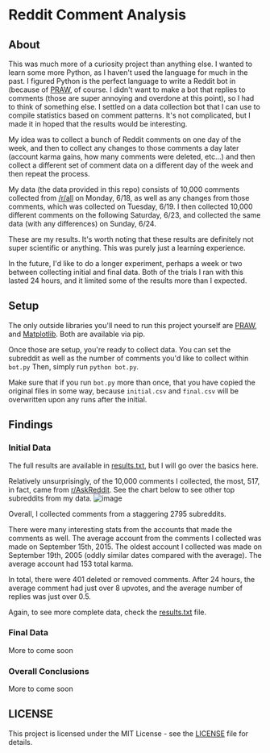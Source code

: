 # Reddit Comment Analysis

## About
This was much more of a curiosity project than anything else. I wanted to learn some more Python, as I haven't used the language for much in the past. I figured Python is the perfect language to write a Reddit bot in (because of [PRAW](https://praw.readthedocs.io/en/latest/), of course. I didn't want to make a bot that replies to comments (those are super annoying and overdone at this point), so I had to think of something else. I settled on a data collection bot that I can use to compile statistics based on comment patterns. It's not complicated, but I made it in hoped that the results would be interesting.

My idea was to collect a bunch of Reddit comments on one day of the week, and then to collect any changes to those comments a day later (account karma gains, how many comments were deleted, etc...) and then collect a different set of comment data on a different day of the week and then repeat the process.

My data (the data provided in this repo) consists of 10,000 comments collected from [/r/all](https://www.reddit.com/r/all/) on Monday, 6/18, as well as any changes from those comments, which was collected on Tuesday, 6/19. I then collected 10,000 different comments on the following Saturday, 6/23, and collected the same data (with any differences) on Sunday, 6/24.

These are my results. It's worth noting that these results are definitely not super scientific or anything. This was purely just a learning experience.

In the future, I'd like to do a longer experiment, perhaps a week or two between collecting initial and final data. Both of the trials I ran with this lasted 24 hours, and it limited some of the results more than I expected.

## Setup
The only outside libraries you'll need to run this project yourself are [PRAW](https://praw.readthedocs.io/en/latest/), and [Matplotlib](https://matplotlib.org/). Both are available via pip.

Once those are setup, you're ready to collect data. You can set the subreddit as well as the number of comments you'd like to collect within `bot.py` Then, simply run `python bot.py`.

Make sure that if you run `bot.py` more than once, that you have copied the original files in some way, because `initial.csv` and `final.csv` will be overwritten upon any runs after the initial.

## Findings

### Initial Data
The full results are available in [results.txt](data/monday-tuesday/results.txt), but I will go over the basics here.

Relatively unsurprisingly, of the 10,000 comments I collected, the most, 517, in fact, came from [r/AskReddit](https://www.reddit.com/r/AskReddit/). See the chart below to see other top subreddits from my data.
![image](https://i.imgur.com/7SkM2Ep.png)

Overall, I collected comments from a staggering 2795 subreddits.

There were many interesting stats from the accounts that made the comments as well. The average account from the comments I collected was made on September 15th, 2015. The oldest account I collected was made on September 19th, 2005 (oddly similar dates compared with the average). The average account had 153 total karma.

In total, there were 401 deleted or removed comments. After 24 hours, the average comment had just over 8 upvotes, and the average number of replies was just over 0.5.

Again, to see more complete data, check the [results.txt](data/monday-tuesday/results.txt) file.

### Final Data
More to come soon

### Overall Conclusions
More to come soon

## LICENSE
This project is licensed under the MIT License - see the [LICENSE](LICENSE) file for details.
